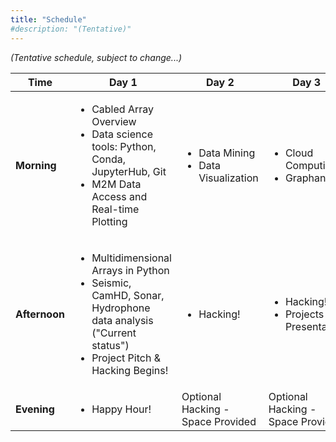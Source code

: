 ```yaml
---
title: "Schedule"
#description: "(Tentative)"
---
```


_(Tentative schedule, subject to change...)_

Time        | Day 1                  | Day 2                  | Day 3
------------|------------------------|------------------------|--------------
**Morning**     | <ul><li>Cabled Array Overview</li><li>Data science tools: Python, Conda, JupyterHub, Git</li><li>M2M Data Access and Real-time Plotting</li></ul>  | <ul><li>Data Mining</li><li>Data Visualization</li></ul> | <ul><li>Cloud Computing</li><li>Graphana</li></ul>
**Afternoon** 	| <ul><li>Multidimensional Arrays in Python </li><li>Seismic, CamHD, Sonar, Hydrophone data analysis ("Current status")</li><li>Project Pitch & Hacking Begins!</li></ul> | <ul><li>Hacking!</li></ul> | <ul><li>Hacking! </li><li>Projects Presentation </li></ul>
**Evening** 	| <ul><li>Happy Hour! </li> | Optional Hacking - Space Provided | Optional Hacking - Space Provided
